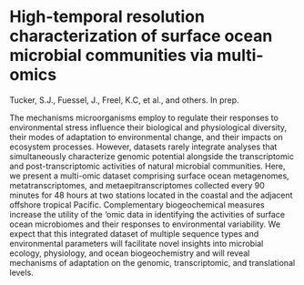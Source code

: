 # High-temporal resolution characterization of surface ocean microbial communities via multi-omics
Tucker, S.J., Fuessel, J., Freel, K.C, et al., and others. In prep.


The mechanisms microorganisms employ to regulate their responses to environmental stress influence their biological and physiological diversity, their modes of adaptation to environmental change, and their impacts on ecosystem processes. However, datasets rarely integrate analyses that simultaneously characterize genomic potential alongside the transcriptomic and post-transcriptomic activities of natural microbial communities. Here, we present a multi-omic dataset comprising surface ocean metagenomes, metatranscriptomes, and metaepitranscriptomes collected every 90 minutes for 48 hours at two stations located in the coastal and the adjacent offshore tropical Pacific. Complementary biogeochemical measures increase the utility of the ‘omic data in identifying the activities of surface ocean microbiomes and their responses to environmental variability. We expect that this integrated dataset of multiple sequence types and environmental parameters will facilitate novel insights into microbial ecology, physiology, and ocean biogeochemistry and will reveal mechanisms of adaptation on the genomic, transcriptomic, and translational levels.
